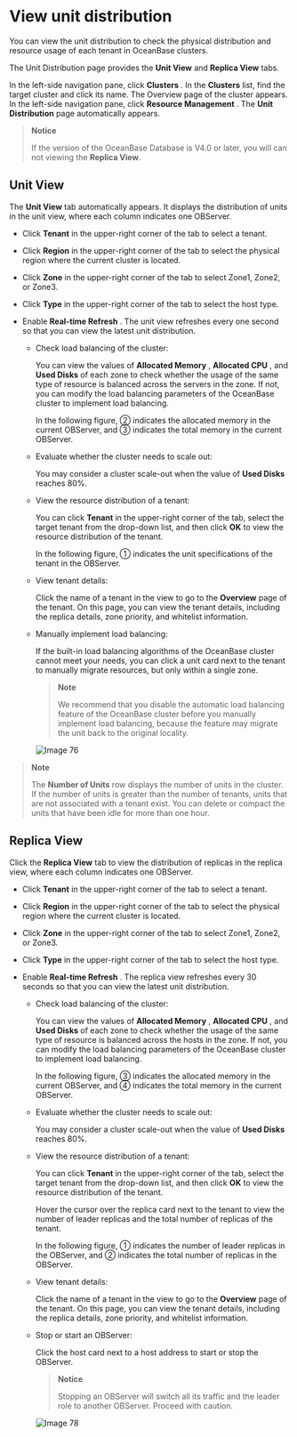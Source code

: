 # View unit distribution

You can view the unit distribution to check the physical distribution and resource usage of each tenant in OceanBase clusters.

The Unit Distribution page provides the **Unit View** and **Replica View** tabs.

In the left-side navigation pane, click **Clusters** . In the **Clusters** list, find the target cluster and click its name. The Overview page of the cluster appears. In the left-side navigation pane, click **Resource Management** . The **Unit Distribution** page automatically appears.

> **Notice**
>
> If the version of the OceanBase Database is V4.0 or later, you will can not viewing the **Replica View**.

## Unit View

The **Unit View** tab automatically appears. It displays the distribution of units in the unit view, where each column indicates one OBServer.

* Click **Tenant** in the upper-right corner of the tab to select a tenant.

* Click **Region** in the upper-right corner of the tab to select the physical region where the current cluster is located.

* Click **Zone** in the upper-right corner of the tab to select Zone1, Zone2, or Zone3.

* Click **Type** in the upper-right corner of the tab to select the host type.

* Enable **Real-time Refresh** . The unit view refreshes every one second so that you can view the latest unit distribution.

  * Check load balancing of the cluster:

    You can view the values of **Allocated Memory** , **Allocated CPU** , and **Used Disks** of each zone to check whether the usage of the same type of resource is balanced across the servers in the zone. If not, you can modify the load balancing parameters of the OceanBase cluster to implement load balancing.

    In the following figure, ② indicates the allocated memory in the current OBServer, and ③ indicates the total memory in the current OBServer.

  * Evaluate whether the cluster needs to scale out:

    You may consider a cluster scale-out when the value of **Used Disks** reaches 80%.

  * View the resource distribution of a tenant:

    You can click **Tenant** in the upper-right corner of the tab, select the target tenant from the drop-down list, and then click **OK** to view the resource distribution of the tenant.

    In the following figure, ① indicates the unit specifications of the tenant in the OBServer.

  * View tenant details:

    Click the name of a tenant in the view to go to the **Overview** page of the tenant. On this page, you can view the tenant details, including the replica details, zone priority, and whitelist information.

  * Manually implement load balancing:

    If the built-in load balancing algorithms of the OceanBase cluster cannot meet your needs, you can click a unit card next to the tenant to manually migrate resources, but only within a single zone.

    > **Note**
    >
    > We recommend that you disable the automatic load balancing feature of the OceanBase cluster before you manually implement load balancing, because the feature may migrate the unit back to the original locality.

    ![Image 76](https://help-static-aliyun-doc.aliyuncs.com/assets/img/en-US/8214633561/p440417.png)

> **Note**
>
> The **Number of Units** row displays the number of units in the cluster. If the number of units is greater than the number of tenants, units that are not associated with a tenant exist. You can delete or compact the units that have been idle for more than one hour.

## Replica View

Click the **Replica View** tab to view the distribution of replicas in the replica view, where each column indicates one OBServer.

* Click **Tenant** in the upper-right corner of the tab to select a tenant.

* Click **Region** in the upper-right corner of the tab to select the physical region where the current cluster is located.

* Click **Zone** in the upper-right corner of the tab to select Zone1, Zone2, or Zone3.

* Click **Type** in the upper-right corner of the tab to select the host type.

* Enable **Real-time Refresh** . The replica view refreshes every 30 seconds so that you can view the latest unit distribution.

  * Check load balancing of the cluster:

    You can view the values of **Allocated Memory** , **Allocated CPU** , and **Used Disks** of each zone to check whether the usage of the same type of resource is balanced across the hosts in the zone. If not, you can modify the load balancing parameters of the OceanBase cluster to implement load balancing.

    In the following figure, ③ indicates the allocated memory in the current OBServer, and ④ indicates the total memory in the current OBServer.

  * Evaluate whether the cluster needs to scale out:

    You may consider a cluster scale-out when the value of **Used Disks** reaches 80%.

  * View the resource distribution of a tenant:

    You can click **Tenant** in the upper-right corner of the tab, select the target tenant from the drop-down list, and then click **OK** to view the resource distribution of the tenant.

    Hover the cursor over the replica card next to the tenant to view the number of leader replicas and the total number of replicas of the tenant.

    In the following figure, ① indicates the number of leader replicas in the OBServer, and ② indicates the total number of replicas in the OBServer.

  * View tenant details:

    Click the name of a tenant in the view to go to the **Overview** page of the tenant. On this page, you can view the tenant details, including the replica details, zone priority, and whitelist information.

  * Stop or start an OBServer:

    Click the host card next to a host address to start or stop the OBServer.

    > **Notice**
    >
    > Stopping an OBServer will switch all its traffic and the leader role to another OBServer. Proceed with caution.

    ![Image 78](https://help-static-aliyun-doc.aliyuncs.com/assets/img/en-US/8214633561/p440418.png)
